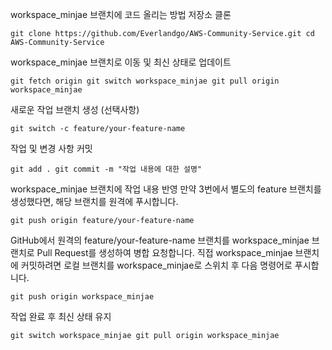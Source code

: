 workspace_minjae 브랜치에 코드 올리는 방법
저장소 클론
   
`git clone https://github.com/Everlandgo/AWS-Community-Service.git
   cd AWS-Community-Service`

 workspace_minjae 브랜치로 이동 및 최신 상태로 업데이트
   
   `git fetch origin
   git switch workspace_minjae
   git pull origin workspace_minjae`
 
 새로운 작업 브랜치 생성 (선택사항)
   
   `git switch -c feature/your-feature-name`
 
 작업 및 변경 사항 커밋
  
   `git add .
   git commit -m "작업 내용에 대한 설명"`
 
 workspace_minjae 브랜치에 작업 내용 반영
만약 3번에서 별도의 feature 브랜치를 생성했다면, 해당 브랜치를 원격에 푸시합니다.
 
  `git push origin feature/your-feature-name`

GitHub에서 원격의 feature/your-feature-name 브랜치를 workspace_minjae 브랜치로 Pull Request를 생성하여 병합 요청합니다.
직접 workspace_minjae 브랜치에 커밋하려면 로컬 브랜치를 workspace_minjae로 스위치 후 다음 명령어로 푸시합니다.
 
  `git push origin workspace_minjae`

작업 완료 후 최신 상태 유지
  
   `git switch workspace_minjae
   git pull origin workspace_minjae`
